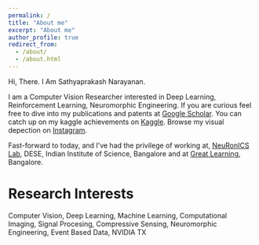 ```yaml
---
permalink: /
title: "About me"
excerpt: "About me"
author_profile: true
redirect_from: 
  - /about/
  - /about.html
---
```

Hi, There. I Am Sathyaprakash Narayanan.

I am a Computer Vision Researcher interested in Deep Learning, Reinforcement Learning, Neuromorphic Engineering. If you are curious feel free to dive into my publications and patents at [Google Scholar](https://scholar.google.com/citations?user=rI5VHWoAAAAJ&hl=en&oi=ao). You can catch up on my kaggle achievements on [Kaggle](https://www.kaggle.com/satabios). Browse my visual depection on [Instagram](https://www.instagram.com/brat_rat.sathya/).

Fast-forward to today, and I’ve had the privilege of working at, [NeuRonICS Lab](https://labs.dese.iisc.ac.in/neuronics/), DESE, Indian Institute of Science, Bangalore and at [Great Learning](https://www.greatlearning.in/), Bangalore.

Research Interests
==================
Computer Vision, Deep Learning, Machine Learning, Computational Imaging, Signal Procesing, Compressive Sensing, Neuromorphic Engineering, Event Based Data, NVIDIA TX